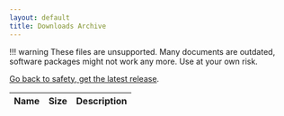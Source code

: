 ```yaml
---
layout: default
title: Downloads Archive
---
```


!!! warning
    These files are unsupported. Many documents are outdated, software packages might not work any more. Use at your own risk.

[Go back to safety, get the latest release](../getting-started/index.md).

<script>
    /**
     * this client side JavaScript dynamically renders the lists of archived content
     * by fetching a file list from R2
     */
    async function fetchAndRender(prefix) {
        // get list of objects with given prefix
        let releaseData = [];
        try {
            const response = await fetch('https://lms-downloads-handler.lyrion.workers.dev/' + prefix);
            releaseData = await response.json();
        }
        catch(e) {
            console.warn(e);
        }

        document.getElementById("loading-indicator").style.display = "none";

        // read rendered icons into variables - we can't have icon placeholders in JS code
        const icons = Array.from(document.querySelectorAll('.icon'))
            .reduce((prev, cur) => {
                return {
                    ...prev,
                    [cur.classList[1]]: cur.innerHTML
                };
            }, {});

        // keep in sync with tools/build-server-downloads-page.pl
        const win32 = `<td>${icons.windows} Windows 32-bit</td>`;
        const win64 = win32.replace('32-', '64-');
        const winhs = win32.replace('32-bit', 'Home Server');
        const macos = `<td>${icons.apple} Apple macOS</td>`;
        const deb = `<td>${icons.debian} Debian / ${icons.ubuntu} Ubuntu i386, x86_64, ARM</td>`;
        const debamd64 = deb.replace(', ARM', '').replace('i386, ', '');
        const debi386 = deb.replace('x86_64, ', '').replace(', ARM', '');
        const debarm = deb.replace('x86_64, ', '').replace('i386, ', '');
        const rpm = `<td>${icons.redhat} Red Hat / ${icons.fedora} Fedora / ${icons.linux} other RPM-based distribution</td>`;
        const nocpan = `<td>${icons.linux}${icons.source} Linux/Unix Tarball - No CPAN Libraries</td>`;
        const pcp = `<td>${icons.raspberrypi} piCorePlayer - Squashfs</td>`;
        const zipball = nocpan.replace('Tarball', 'ZIP Archive');
        const encore = `<td>${icons.linux}${icons.encore} Musical Fidelity</td>`;
        const tarball = `<td>${icons.linux}${icons.source} Linux/Unix Tarball - i386, x86_64, i386 FreeBSD, ARM</td>`;
        const tararm = `<td>${icons.linux}${icons.source} Linux Tarball - ARM</td>`;
        const readynas = `<td>${icons.linux} Netgear ReadyNAS (legacy)</td>`;

        // firmware files
        const sbFirmware = `<td>${icons.firmware} Squeezebox Firmware</td>`;
        const versionFile = `<td>${icons.version} Version file</td>`;
        const sha = `<td>${icons.checksum} Checksum file</td>`;
        const pdf = `<td>${icons.pdf} Adobe PDF document</td>`;
        const image = `<td>${icons.image} Image file</td>`;

        let tableRows = '';

        // render table rows for the various objects
        releaseData.forEach(item => {
            let fileType = '<td></td>';
            if (item.key.endsWith('win64.exe')) fileType = win64;
            else if (item.key.endsWith('perlscripts.ZIP')) fileType = zipball;
            else if (item.key.endsWith('.exe') || item.key.endsWith('.ZIP')) fileType = win32;
            else if (item.key.endsWith('.msi')) fileType = winhs;
            else if (item.key.endsWith('.pkg') || item.key.endsWith('.dmg')) fileType = macos;
            else if (item.key.endsWith('amd64.deb')) fileType = debamd64;
            else if (item.key.endsWith('arm.deb')) fileType = debarm;
            else if (item.key.endsWith('i386.deb')) fileType = debi386;
            else if (item.key.endsWith('.deb')) fileType = deb;
            else if (item.key.endsWith('.rpm')) fileType = rpm;
            else if (item.key.endsWith('noCPAN.tgz') || item.key.endsWith('no-cpan-arch.tar.gz')) fileType = nocpan;
            else if (item.key.endsWith('MusicalFidelity.tgz')) fileType = encore;
            else if (item.key.endsWith('arm-linux.tgz')) fileType = tarball;
            else if (item.key.endsWith('.tgz') || item.key.endsWith('.tar.gz')) fileType = tararm;
            else if (item.key.endsWith('readynas.bin')) fileType = readynas;
            else if (item.key.endsWith('tcz')) fileType = pcp;

            // firmware
            else if (/(fab4|baby|boom|jive|receiver|squeezebox|transporter).*(\d+)?.*\.bin$/.test(item.key)) fileType = sbFirmware;
            else if (item.key.endsWith('.version')) fileType = versionFile;
            else if (item.key.endsWith('.sha') || item.key.endsWith('.md5')) fileType = sha;

            // other file types
            else if (item.key.endsWith('.pdf')) fileType = pdf;
            else if (/\.(jpe?g|gif|png)$/.test(item.key)) fileType = image;

            tableRows = tableRows + `<tr>
                <td><a href="https://downloads.lms-community.org/${item.key}">${item.key.split('/').pop()}</a></td>
                <td style="text-align: right;">${formatFileSize(item.size)}</td>
                ${fileType}
            </tr>`
        });

        function formatFileSize(bytes) {
            if (1024 > bytes) return bytes + ' Bytes';
            else if (1024*1024 < bytes) return Math.trunc(bytes/1024/1024) + ' MB';

            return Math.trunc(bytes/1024) + ' KB';
        }

        const table = document.querySelector('#downloads');
        table.innerHTML = tableRows || '<tr><td colspan=3>No files found.</td></tr>';
    }

    fetchAndRender(document.location.search.replace('?', ''))
</script>

<style>
    /* https://css-loaders.com/dots/ */
    .loader {
        width: 30px;
        aspect-ratio: 2;
        --_g: no-repeat radial-gradient(circle closest-side,var(--md-default-fg-color) 90%,#0000);
        background:
            var(--_g) 0%   50%,
            var(--_g) 50%  50%,
            var(--_g) 100% 50%;
        background-size: calc(100%/3) 50%;
        animation: l3 1s infinite linear;
    }

    @keyframes l3 {
        20%{background-position:0%   0%, 50%  50%,100%  50%}
        40%{background-position:0% 100%, 50%   0%,100%  50%}
        60%{background-position:0%  50%, 50% 100%,100%   0%}
        80%{background-position:0%  50%, 50%  50%,100% 100%}
    }
</style>

<table>
    <thead>
        <tr>
            <th>Name</th>
            <th style="text-align: right;">Size</th>
            <th>Description</th>
        </tr>
    </thead>
    <tbody id="downloads">
    </tbody>
</table>

<!-- render (hidden) icons to be picked up in the JS code above -->
<span style="display:none">
    <span class="icon apple">:material-apple:</span>
    <span class="icon source">:material-code-braces:</span>
    <span class="icon debian">:material-debian:</span>
    <span class="icon docker">:material-docker:</span>
    <span class="icon encore">:material-music-box:</span>
    <span class="icon fedora">:material-fedora:</span>
    <span class="icon linux">:material-linux:</span>
    <span class="icon redhat">:material-redhat:</span>
    <span class="icon raspberrypi">:simple-raspberrypi:</span>
    <span class="icon ubuntu">:material-ubuntu:</span>
    <span class="icon windows">:material-microsoft-windows:</span>
    <span class="icon firmware">:material-file-download-outline:</span>
    <span class="icon version">:material-file-outline:</span>
    <span class="icon checksum">:material-file-check-outline:</span>
    <span class="icon pdf">:material-file-pdf-box:</span>
    <span class="icon image">:material-image:</span>
</span>

<div id="loading-indicator" class="loader"></div>
